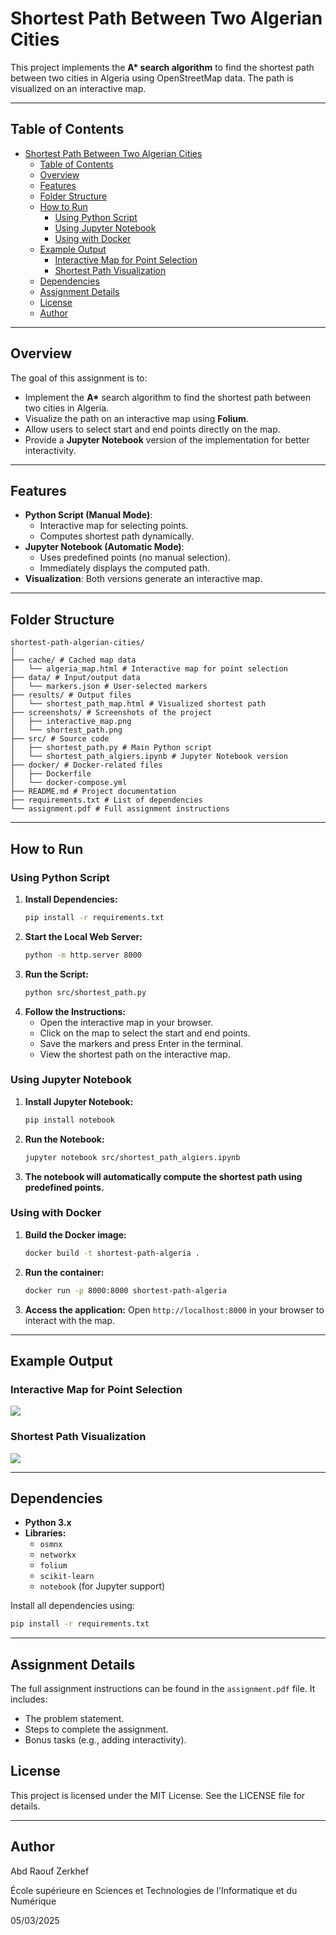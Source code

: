 # Shortest Path Between Two Algerian Cities

This project implements the **A\* search algorithm** to find the shortest path between two cities in Algeria using OpenStreetMap data. The path is visualized on an interactive map.

---

## Table of Contents
- [Shortest Path Between Two Algerian Cities](#shortest-path-between-two-algerian-cities)
  - [Table of Contents](#table-of-contents)
  - [Overview](#overview)
  - [Features](#features)
  - [Folder Structure](#folder-structure)
  - [How to Run](#how-to-run)
    - [Using Python Script](#using-python-script)
    - [Using Jupyter Notebook](#using-jupyter-notebook)
    - [Using with Docker](#using-with-docker)
  - [Example Output](#example-output)
    - [Interactive Map for Point Selection](#interactive-map-for-point-selection)
    - [Shortest Path Visualization](#shortest-path-visualization)
  - [Dependencies](#dependencies)
  - [Assignment Details](#assignment-details)
  - [License](#license)
  - [Author](#author)

---

## Overview
The goal of this assignment is to:
- Implement the **A\*** search algorithm to find the shortest path between two cities in Algeria.
- Visualize the path on an interactive map using **Folium**.
- Allow users to select start and end points directly on the map.
- Provide a **Jupyter Notebook** version of the implementation for better interactivity.

---

## Features
- **Python Script (Manual Mode)**:
  - Interactive map for selecting points.
  - Computes shortest path dynamically.
- **Jupyter Notebook (Automatic Mode)**:
  - Uses predefined points (no manual selection).
  - Immediately displays the computed path.
- **Visualization**: Both versions generate an interactive map.

---

## Folder Structure
```
shortest-path-algerian-cities/
│
├── cache/ # Cached map data
│   └── algeria_map.html # Interactive map for point selection
├── data/ # Input/output data
│   └── markers.json # User-selected markers
├── results/ # Output files
│   └── shortest_path_map.html # Visualized shortest path
├── screenshots/ # Screenshots of the project
│   ├── interactive_map.png
│   └── shortest_path.png
├── src/ # Source code
│   ├── shortest_path.py # Main Python script
│   └── shortest_path_algiers.ipynb # Jupyter Notebook version
├── docker/ # Docker-related files
│   ├── Dockerfile
│   └── docker-compose.yml
├── README.md # Project documentation
├── requirements.txt # List of dependencies
└── assignment.pdf # Full assignment instructions
```

---

## How to Run
### Using Python Script
1. **Install Dependencies:**
   ```bash
   pip install -r requirements.txt
   ```
2. **Start the Local Web Server:**
   ```bash
   python -m http.server 8000
   ```
3. **Run the Script:**
   ```bash
   python src/shortest_path.py
   ```
4. **Follow the Instructions:**
   - Open the interactive map in your browser.
   - Click on the map to select the start and end points.
   - Save the markers and press Enter in the terminal.
   - View the shortest path on the interactive map.

### Using Jupyter Notebook
1. **Install Jupyter Notebook:**
   ```bash
   pip install notebook
   ```
2. **Run the Notebook:**
   ```bash
   jupyter notebook src/shortest_path_algiers.ipynb
   ```
3. **The notebook will automatically compute the shortest path using predefined points.**

### Using with Docker
1. **Build the Docker image:**
   ```bash
   docker build -t shortest-path-algeria .
   ```
2. **Run the container:**
   ```bash
   docker run -p 8000:8000 shortest-path-algeria
   ```
3. **Access the application:** Open `http://localhost:8000` in your browser to interact with the map.

---

## Example Output
### Interactive Map for Point Selection
![](./screenshots/interactive_map.png)
### Shortest Path Visualization
![](./screenshots/shortest_path.png)

---

## Dependencies
- **Python 3.x**
- **Libraries:**
  - `osmnx`
  - `networkx`
  - `folium`
  - `scikit-learn`
  - `notebook` (for Jupyter support)

Install all dependencies using:
```bash
pip install -r requirements.txt
```

---

## Assignment Details
The full assignment instructions can be found in the `assignment.pdf` file. It includes:
- The problem statement.
- Steps to complete the assignment.
- Bonus tasks (e.g., adding interactivity).


## License
This project is licensed under the MIT License. See the LICENSE file for details.

---

## Author
Abd Raouf Zerkhef

École supérieure en Sciences et Technologies de l'Informatique et du Numérique

05/03/2025
